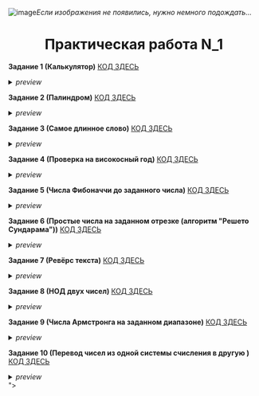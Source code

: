 ![image](https://github.com/user-attachments/assets/9a8f2434-d50b-48e4-b6e3-53b88d9545e9)<i>Если изображения не появились, нужно немного подождать...</i>
<h1 align="center">Практическая работа N_1</h1>

<b>Задание 1 (Калькулятор)</b> [КОД ЗДЕСЬ](https://github.com/Vladus19Play/go_projects/blob/pr_1/practice_1/calc/calc.go)
<details><summary><i>preview</i></summary><img src="https://github.com/user-attachments/assets/f014be2e-a623-4139-a370-ad383e9df16a"><img src="https://github.com/user-attachments/assets/6c178bd7-b4c9-48ff-bcee-17f76abf6a55"></details>

<b>Задание 2 (Палиндром)</b> [КОД ЗДЕСЬ](https://github.com/Vladus19Play/go_projects/blob/pr_1/practice_1/palindrome/palindrome.go)
<details><summary><i>preview</i></summary><img src="https://github.com/user-attachments/assets/cf01ec54-5440-4369-aaa1-8c65c647b9d7"><img src="https://github.com/user-attachments/assets/0679f3d1-e80f-46ec-b476-16043415eaf2"></details>

<b>Задание 3 (Самое длинное слово)</b> [КОД ЗДЕСЬ](https://github.com/Vladus19Play/go_projects/blob/pr_1/practice_1/the_long_word/the_long_word.go)
<details><summary><i>preview</i></summary><img src="https://github.com/user-attachments/assets/5e492e56-fdb1-4bda-a369-ad56906b654f"><img src="https://github.com/user-attachments/assets/3d2cdf36-c8fb-4a73-8f2c-acb10a6dcb75"></details>

<b>Задание 4 (Проверка на високосный год)</b> [КОД ЗДЕСЬ](https://github.com/Vladus19Play/go_projects/blob/pr_1/practice_1/visokos_year/visokos_year.go)
<details><summary><i>preview</i></summary><img src="https://github.com/user-attachments/assets/afef21b7-69b9-43d2-8ced-bf2f6b6dc876"><img src="https://github.com/user-attachments/assets/ac345da9-171a-4b00-a680-fcaea06ed1c9"></details>

<b>Задание 5 (Числа Фибоначчи до заданного числа)</b> [КОД ЗДЕСЬ](https://github.com/Vladus19Play/go_projects/blob/pr_1/practice_1/fib_numbers/fib_numbers.go)
<details><summary><i>preview</i></summary><img src="https://github.com/user-attachments/assets/6feea51c-b660-46ba-bbaa-6897b56ecee6"><img src="https://github.com/user-attachments/assets/9befdd56-aa73-4f53-9890-9ec685cc0e88"></details>

<b>Задание 6 (Простые числа на заданном отрезке (алгоритм "Решето Сундарама"))</b> [КОД ЗДЕСЬ](https://github.com/Vladus19Play/go_projects/blob/pr_1/practice_1/prost_numbers/prost_numbers.go)
<details><summary><i>preview</i></summary><img src="https://github.com/user-attachments/assets/d3b6aa8a-7559-45be-99bc-56259582257e"><img src="https://github.com/user-attachments/assets/3647e02b-e7a7-4bb0-924c-59c14a5475ed"></details>

<b>Задание 7 (Ревёрс текста)</b> [КОД ЗДЕСЬ](https://github.com/Vladus19Play/go_projects/blob/pr_1/practice_1/reverse/reverse.go)
<details><summary><i>preview</i></summary><img src="https://github.com/user-attachments/assets/05a556d0-c713-47b8-a1a4-82b8f0c982ed"><img src="https://github.com/user-attachments/assets/25ca4c10-bd54-4ffc-88a9-e23723a1389d"></details>

<b>Задание 8 (НОД двух чисел)</b> [КОД ЗДЕСЬ](https://github.com/Vladus19Play/go_projects/blob/pr_1/practice_1/nod/nod.go)
<details><summary><i>preview</i></summary><img src="https://github.com/user-attachments/assets/1df3ecc8-3f6c-490c-9c84-189a93acfc30"><img src="https://github.com/user-attachments/assets/5a4c6e76-2ae7-4580-8c75-44134759e540"></details>

<b>Задание 9 (Числа Армстронга на заданном диапазоне)</b> [КОД ЗДЕСЬ](https://github.com/Vladus19Play/go_projects/blob/pr_1/practice_1/arms_nums/arms_nums.go)
<details><summary><i>preview</i></summary><img src="https://github.com/user-attachments/assets/a40a1333-be25-4e5d-b2de-d530920d0b4a"><img src="https://github.com/user-attachments/assets/cddacc0c-7771-4e53-b537-d2c200ab5863"></details>

<b>Задание 10 (Перевод чисел из одной системы счисления в другую )</b> [КОД ЗДЕСЬ](https://github.com/Vladusecho/go_projects/blob/pr_1/practice_1/perevod/perevod.go)
<details><summary><i>preview</i></summary><img src="https://github.com/user-attachments/assets/5411b806-65a3-4c4f-bd48-2a42132b21d7"><img src="https://github.com/user-attachments/assets/5b493c25-37ad-4dbd-9304-c40c7ebca7fa"></details>
"></details>
